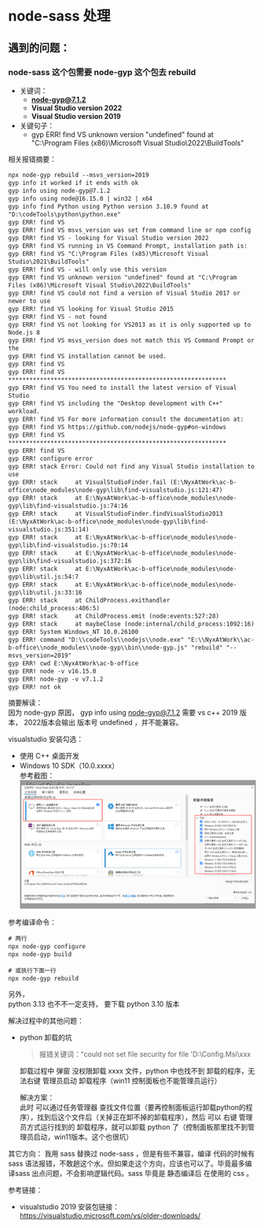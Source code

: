 # node-sass 处理


## 遇到的问题：
### node-sass 这个包需要 node-gyp 这个包去 rebuild
- 关键词： 
    - **node-gyp@7.1.2**  
    - **Visual Studio version 2022**
    - **Visual Studio version 2019**
- 关键句子：
    - gyp ERR! find VS unknown version "undefined" found at "C:\Program Files (x86)\Microsoft Visual Studio\2022\BuildTools"

相关报错摘要：
```
npx node-gyp rebuild --msvs_version=2019
gyp info it worked if it ends with ok
gyp info using node-gyp@7.1.2
gyp info using node@16.15.0 | win32 | x64
gyp info find Python using Python version 3.10.9 found at "D:\codeTools\python\python.exe"
gyp ERR! find VS
gyp ERR! find VS msvs_version was set from command line or npm config
gyp ERR! find VS - looking for Visual Studio version 2022
gyp ERR! find VS running in VS Command Prompt, installation path is:
gyp ERR! find VS "C:\Program Files (x85)\Microsoft Visual Studio\2021\BuildTools"
gyp ERR! find VS - will only use this version
gyp ERR! find VS unknown version "undefined" found at "C:\Program Files (x86)\Microsoft Visual Studio\2022\BuildTools"
gyp ERR! find VS could not find a version of Visual Studio 2017 or newer to use
gyp ERR! find VS looking for Visual Studio 2015
gyp ERR! find VS - not found
gyp ERR! find VS not looking for VS2013 as it is only supported up to Node.js 8
gyp ERR! find VS msvs_version does not match this VS Command Prompt or the
gyp ERR! find VS installation cannot be used.
gyp ERR! find VS
gyp ERR! find VS **************************************************************
gyp ERR! find VS You need to install the latest version of Visual Studio
gyp ERR! find VS including the "Desktop development with C++" workload.
gyp ERR! find VS For more information consult the documentation at:
gyp ERR! find VS https://github.com/nodejs/node-gyp#on-windows
gyp ERR! find VS **************************************************************
gyp ERR! find VS
gyp ERR! configure error
gyp ERR! stack Error: Could not find any Visual Studio installation to use
gyp ERR! stack     at VisualStudioFinder.fail (E:\NyxAtWork\ac-b-office\node_modules\node-gyp\lib\find-visualstudio.js:121:47)
gyp ERR! stack     at E:\NyxAtWork\ac-b-office\node_modules\node-gyp\lib\find-visualstudio.js:74:16
gyp ERR! stack     at VisualStudioFinder.findVisualStudio2013 (E:\NyxAtWork\ac-b-office\node_modules\node-gyp\lib\find-visualstudio.js:351:14)
gyp ERR! stack     at E:\NyxAtWork\ac-b-office\node_modules\node-gyp\lib\find-visualstudio.js:70:14
gyp ERR! stack     at E:\NyxAtWork\ac-b-office\node_modules\node-gyp\lib\find-visualstudio.js:372:16
gyp ERR! stack     at E:\NyxAtWork\ac-b-office\node_modules\node-gyp\lib\util.js:54:7
gyp ERR! stack     at E:\NyxAtWork\ac-b-office\node_modules\node-gyp\lib\util.js:33:16
gyp ERR! stack     at ChildProcess.exithandler (node:child_process:406:5)
gyp ERR! stack     at ChildProcess.emit (node:events:527:28)
gyp ERR! stack     at maybeClose (node:internal/child_process:1092:16)
gyp ERR! System Windows_NT 10.0.26100
gyp ERR! command "D:\\codeTools\\nodejs\\node.exe" "E:\\NyxAtWork\\ac-b-office\\node_modules\\node-gyp\\bin\\node-gyp.js" "rebuild" "--msvs_version=2019"
gyp ERR! cwd E:\NyxAtWork\ac-b-office
gyp ERR! node -v v16.15.0
gyp ERR! node-gyp -v v7.1.2
gyp ERR! not ok
```

摘要解读：  
因为 node-gyp 原因，
gyp info using node-gyp@7.1.2 需要 vs c++ 2019 版本， 2022版本会输出 版本号 undefined ，并不能兼容。

visualstudio 安装勾选：  
- 使用 C++ 桌面开发 
- Windows 10 SDK（10.0.xxxx）  
参考截图：
![安装选项参考截图](./images/install.png)

参考编译命令：
```
# 两行
npx node-gyp configure
npx node-gyp build

# 或执行下面一行 
npx node-gyp rebuild
```

另外，  
python 3.13 也不不一定支持， 要下载 python 3.10 版本 

解决过程中的其他问题：  
- python 卸载的坑  

    > 报错关键词：“could not set file security for file 'D:\Config.Msi\xxx

    卸载过程中 弹窗 没权限卸载 xxxx 文件，python 中也找不到 卸载的程序，无法右键 管理员启动 卸载程序（win11 控制面板也不能管理员运行）  

    解决方案：  
    此时 可以通过任务管理器 查找文件位置（要再控制面板运行卸载python的程序），找到后这个文件后（关掉正在卸不掉的卸载程序），然后 可以 右键 管理员方式运行找到的 卸载程序，就可以卸载 python 了（控制面板那里找不到管理员启动，win11版本。这个也很坑）

其它方向：
我用 sass 替换过 node-sass ，但是有些不兼容，编译 代码的时候有 sass 语法报错，不敢趟这个水。但如果走这个方向，应该也可以了。毕竟最多编译sass 出点问题，不会影响逻辑代码。sass 毕竟是 静态编译后 在使用的 css 。

参考链接：  
- visualstudio 2019 安装包链接：https://visualstudio.microsoft.com/vs/older-downloads/